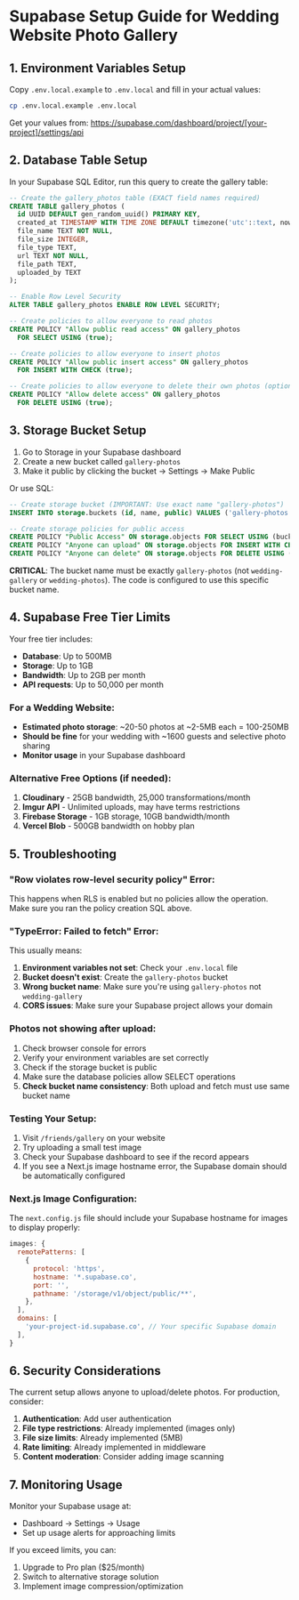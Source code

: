 # Supabase Setup Guide for Wedding Website Photo Gallery

## 1. Environment Variables Setup

Copy `.env.local.example` to `.env.local` and fill in your actual values:

```bash
cp .env.local.example .env.local
```

Get your values from: https://supabase.com/dashboard/project/[your-project]/settings/api

## 2. Database Table Setup

In your Supabase SQL Editor, run this query to create the gallery table:

```sql
-- Create the gallery_photos table (EXACT field names required)
CREATE TABLE gallery_photos (
  id UUID DEFAULT gen_random_uuid() PRIMARY KEY,
  created_at TIMESTAMP WITH TIME ZONE DEFAULT timezone('utc'::text, now()) NOT NULL,
  file_name TEXT NOT NULL,
  file_size INTEGER,
  file_type TEXT,
  url TEXT NOT NULL,
  file_path TEXT,
  uploaded_by TEXT
);

-- Enable Row Level Security
ALTER TABLE gallery_photos ENABLE ROW LEVEL SECURITY;

-- Create policies to allow everyone to read photos
CREATE POLICY "Allow public read access" ON gallery_photos
  FOR SELECT USING (true);

-- Create policies to allow everyone to insert photos
CREATE POLICY "Allow public insert access" ON gallery_photos
  FOR INSERT WITH CHECK (true);

-- Create policies to allow everyone to delete their own photos (optional)
CREATE POLICY "Allow delete access" ON gallery_photos
  FOR DELETE USING (true);
```

## 3. Storage Bucket Setup

1. Go to Storage in your Supabase dashboard
2. Create a new bucket called `gallery-photos`
3. Make it public by clicking the bucket → Settings → Make Public

Or use SQL:

```sql
-- Create storage bucket (IMPORTANT: Use exact name "gallery-photos")
INSERT INTO storage.buckets (id, name, public) VALUES ('gallery-photos', 'gallery-photos', true);

-- Create storage policies for public access
CREATE POLICY "Public Access" ON storage.objects FOR SELECT USING (bucket_id = 'gallery-photos');
CREATE POLICY "Anyone can upload" ON storage.objects FOR INSERT WITH CHECK (bucket_id = 'gallery-photos');
CREATE POLICY "Anyone can delete" ON storage.objects FOR DELETE USING (bucket_id = 'gallery-photos');
```

**CRITICAL**: The bucket name must be exactly `gallery-photos` (not `wedding-gallery` or `wedding-photos`). The code is configured to use this specific bucket name.

## 4. Supabase Free Tier Limits

Your free tier includes:

- **Database**: Up to 500MB
- **Storage**: Up to 1GB
- **Bandwidth**: Up to 2GB per month
- **API requests**: Up to 50,000 per month

### For a Wedding Website:

- **Estimated photo storage**: ~20-50 photos at ~2-5MB each = 100-250MB
- **Should be fine** for your wedding with ~1600 guests and selective photo sharing
- **Monitor usage** in your Supabase dashboard

### Alternative Free Options (if needed):

1. **Cloudinary** - 25GB bandwidth, 25,000 transformations/month
2. **Imgur API** - Unlimited uploads, may have terms restrictions
3. **Firebase Storage** - 1GB storage, 10GB bandwidth/month
4. **Vercel Blob** - 500GB bandwidth on hobby plan

## 5. Troubleshooting

### "Row violates row-level security policy" Error:

This happens when RLS is enabled but no policies allow the operation. Make sure you ran the policy creation SQL above.

### "TypeError: Failed to fetch" Error:

This usually means:

1. **Environment variables not set**: Check your `.env.local` file
2. **Bucket doesn't exist**: Create the `gallery-photos` bucket
3. **Wrong bucket name**: Make sure you're using `gallery-photos` not `wedding-gallery`
4. **CORS issues**: Make sure your Supabase project allows your domain

### Photos not showing after upload:

1. Check browser console for errors
2. Verify your environment variables are set correctly
3. Check if the storage bucket is public
4. Make sure the database policies allow SELECT operations
5. **Check bucket name consistency**: Both upload and fetch must use same bucket name

### Testing Your Setup:

1. Visit `/friends/gallery` on your website
2. Try uploading a small test image
3. Check your Supabase dashboard to see if the record appears
4. If you see a Next.js image hostname error, the Supabase domain should be automatically configured

### Next.js Image Configuration:

The `next.config.js` file should include your Supabase hostname for images to display properly:

```javascript
images: {
  remotePatterns: [
    {
      protocol: 'https',
      hostname: '*.supabase.co',
      port: '',
      pathname: '/storage/v1/object/public/**',
    },
  ],
  domains: [
    'your-project-id.supabase.co', // Your specific Supabase domain
  ],
}
```

## 6. Security Considerations

The current setup allows anyone to upload/delete photos. For production, consider:

1. **Authentication**: Add user authentication
2. **File type restrictions**: Already implemented (images only)
3. **File size limits**: Already implemented (5MB)
4. **Rate limiting**: Already implemented in middleware
5. **Content moderation**: Consider adding image scanning

## 7. Monitoring Usage

Monitor your Supabase usage at:

- Dashboard → Settings → Usage
- Set up usage alerts for approaching limits

If you exceed limits, you can:

1. Upgrade to Pro plan ($25/month)
2. Switch to alternative storage solution
3. Implement image compression/optimization
